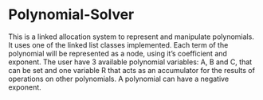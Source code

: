 # Polynomial-Solver

This is a linked allocation system to represent and manipulate polynomials.
It uses one of the linked list classes implemented.
Each term of the polynomial will be represented as a node, using it’s coefficient and exponent.
The user have 3 available polynomial variables: A, B and C, that can be set 
and one variable R that acts as an accumulator for the results of operations on other
polynomials. 
A polynomial can have a negative exponent.
